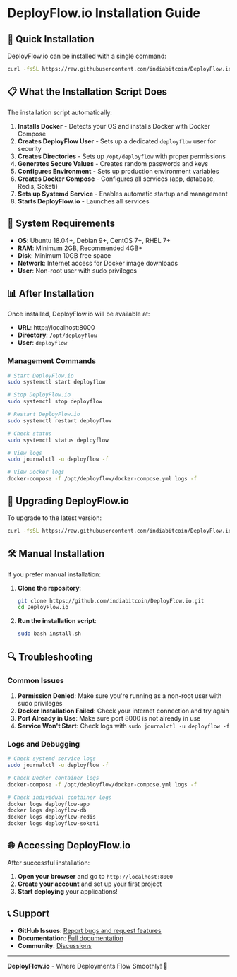 # DeployFlow.io Installation Guide

## 🚀 **Quick Installation**

DeployFlow.io can be installed with a single command:

```bash
curl -fsSL https://raw.githubusercontent.com/indiabitcoin/DeployFlow.io/main/install.sh | sudo bash
```

## 📋 **What the Installation Script Does**

The installation script automatically:

1. **Installs Docker** - Detects your OS and installs Docker with Docker Compose
2. **Creates DeployFlow User** - Sets up a dedicated `deployflow` user for security
3. **Creates Directories** - Sets up `/opt/deployflow` with proper permissions
4. **Generates Secure Values** - Creates random passwords and keys
5. **Configures Environment** - Sets up production environment variables
6. **Creates Docker Compose** - Configures all services (app, database, Redis, Soketi)
7. **Sets up Systemd Service** - Enables automatic startup and management
8. **Starts DeployFlow.io** - Launches all services

## 🔧 **System Requirements**

- **OS**: Ubuntu 18.04+, Debian 9+, CentOS 7+, RHEL 7+
- **RAM**: Minimum 2GB, Recommended 4GB+
- **Disk**: Minimum 10GB free space
- **Network**: Internet access for Docker image downloads
- **User**: Non-root user with sudo privileges

## 📊 **After Installation**

Once installed, DeployFlow.io will be available at:
- **URL**: http://localhost:8000
- **Directory**: `/opt/deployflow`
- **User**: `deployflow`

### **Management Commands**

```bash
# Start DeployFlow.io
sudo systemctl start deployflow

# Stop DeployFlow.io
sudo systemctl stop deployflow

# Restart DeployFlow.io
sudo systemctl restart deployflow

# Check status
sudo systemctl status deployflow

# View logs
sudo journalctl -u deployflow -f

# View Docker logs
docker-compose -f /opt/deployflow/docker-compose.yml logs -f
```

## 🔄 **Upgrading DeployFlow.io**

To upgrade to the latest version:

```bash
curl -fsSL https://raw.githubusercontent.com/indiabitcoin/DeployFlow.io/main/upgrade.sh | sudo bash
```

## 🛠️ **Manual Installation**

If you prefer manual installation:

1. **Clone the repository**:
   ```bash
   git clone https://github.com/indiabitcoin/DeployFlow.io.git
   cd DeployFlow.io
   ```

2. **Run the installation script**:
   ```bash
   sudo bash install.sh
   ```

## 🔍 **Troubleshooting**

### **Common Issues**

1. **Permission Denied**: Make sure you're running as a non-root user with sudo privileges
2. **Docker Installation Failed**: Check your internet connection and try again
3. **Port Already in Use**: Make sure port 8000 is not already in use
4. **Service Won't Start**: Check logs with `sudo journalctl -u deployflow -f`

### **Logs and Debugging**

```bash
# Check systemd service logs
sudo journalctl -u deployflow -f

# Check Docker container logs
docker-compose -f /opt/deployflow/docker-compose.yml logs -f

# Check individual container logs
docker logs deployflow-app
docker logs deployflow-db
docker logs deployflow-redis
docker logs deployflow-soketi
```

## 🌐 **Accessing DeployFlow.io**

After successful installation:

1. **Open your browser** and go to `http://localhost:8000`
2. **Create your account** and set up your first project
3. **Start deploying** your applications!

## 📞 **Support**

- **GitHub Issues**: [Report bugs and request features](https://github.com/indiabitcoin/DeployFlow.io/issues)
- **Documentation**: [Full documentation](https://github.com/indiabitcoin/DeployFlow.io/wiki)
- **Community**: [Discussions](https://github.com/indiabitcoin/DeployFlow.io/discussions)

---

**DeployFlow.io** - Where Deployments Flow Smoothly! 🚀